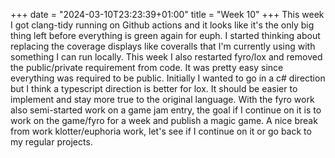 +++
date = "2024-03-10T23:23:39+01:00"
title = "Week 10"
+++
This week I got clang-tidy running on Github actions and it looks like it's the only big thing left before everything is green again for euph. I started thinking about replacing the coverage displays like coveralls that I'm currently using with something I can run locally.
This week I also restarted fyro/lox and removed the public/private requirement from code. It was pretty easy since everything was required to be public. Initially I wanted to go in a c# direction but I think a typescript direction is better for lox. It should be easier to implement and stay more true to the original language.
With the fyro work also semi-started work on a game jam entry, the goal if I continue on it is to work on the game/fyro for a week and publish a magic game. A nice break from work klotter/euphoria work, let's see if I continue on it or go back to my regular projects.
